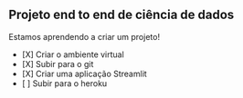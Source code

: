 ## Projeto end to end de ciência de dados

Estamos aprendendo a criar um projeto!
- [X] Criar o ambiente virtual
- [X] Subir para o git
- [X] Criar uma aplicação Streamlit
- [ ] Subir para o heroku